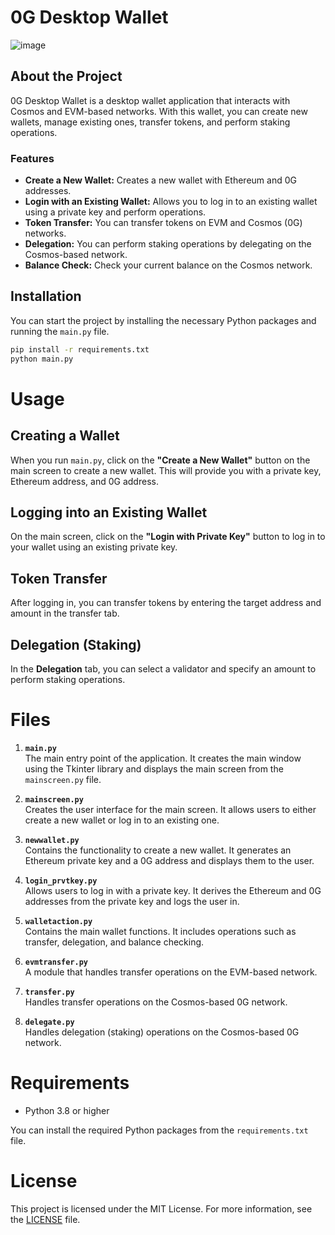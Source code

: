 # 0G Desktop Wallet

![image](https://github.com/user-attachments/assets/94a03a60-73da-453e-b3dd-27e0c0cc8695)

## About the Project

0G Desktop Wallet is a desktop wallet application that interacts with Cosmos and EVM-based networks. With this wallet, you can create new wallets, manage existing ones, transfer tokens, and perform staking operations.

### Features

- **Create a New Wallet:** Creates a new wallet with Ethereum and 0G addresses.
- **Login with an Existing Wallet:** Allows you to log in to an existing wallet using a private key and perform operations.
- **Token Transfer:** You can transfer tokens on EVM and Cosmos (0G) networks.
- **Delegation:** You can perform staking operations by delegating on the Cosmos-based network.
- **Balance Check:** Check your current balance on the Cosmos network.

## Installation

You can start the project by installing the necessary Python packages and running the `main.py` file.

```bash
pip install -r requirements.txt
python main.py
```
# Usage

## Creating a Wallet
When you run `main.py`, click on the **"Create a New Wallet"** button on the main screen to create a new wallet. This will provide you with a private key, Ethereum address, and 0G address.

## Logging into an Existing Wallet
On the main screen, click on the **"Login with Private Key"** button to log in to your wallet using an existing private key.

## Token Transfer
After logging in, you can transfer tokens by entering the target address and amount in the transfer tab.

## Delegation (Staking)
In the **Delegation** tab, you can select a validator and specify an amount to perform staking operations.

# Files

1. **`main.py`**  
   The main entry point of the application. It creates the main window using the Tkinter library and displays the main screen from the `mainscreen.py` file.

2. **`mainscreen.py`**  
   Creates the user interface for the main screen. It allows users to either create a new wallet or log in to an existing one.

3. **`newwallet.py`**  
   Contains the functionality to create a new wallet. It generates an Ethereum private key and a 0G address and displays them to the user.

4. **`login_prvtkey.py`**  
   Allows users to log in with a private key. It derives the Ethereum and 0G addresses from the private key and logs the user in.

5. **`walletaction.py`**  
   Contains the main wallet functions. It includes operations such as transfer, delegation, and balance checking.

6. **`evmtransfer.py`**  
   A module that handles transfer operations on the EVM-based network.

7. **`transfer.py`**  
   Handles transfer operations on the Cosmos-based 0G network.

8. **`delegate.py`**  
   Handles delegation (staking) operations on the Cosmos-based 0G network.

# Requirements
- Python 3.8 or higher

You can install the required Python packages from the `requirements.txt` file.

# License
This project is licensed under the MIT License. For more information, see the [LICENSE](LICENSE) file.
